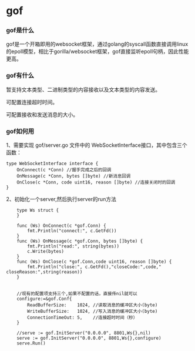 # gof

### gof是什么

gof是一个开箱即用的websocket框架，通过golang的syscall函数直接调用linux的epoll模型，相比于gorilla/websocket框架，gof直接监听epoll句柄，因此性能更高。

### gof有什么

暂支持文本类型、二进制类型的内容接收以及文本类型的内容发送。

可配置连接超时时间。

可配置接收和发送消息的大小。


### gof如何用

1、需要实现 gof/server.go 文件中的 WebSocketInterface接口，其中包含三个函数：
```
type WebSocketInterface interface {
    OnConnect(c *Conn) //握手完成之后的回调
    OnMessage(c *Conn, bytes []byte) //新消息回调
    OnClose(c *Conn, code uint16, reason []byte) //连接关闭时的回调
}
```
2、初始化一个server,然后执行server的run方法
```
    type Ws struct {
    }
    
    func (Ws) OnConnect(c *gof.Conn) {
        fmt.Println("connect:", c.GetFd())
    }
    func (Ws) OnMessage(c *gof.Conn, bytes []byte) {
        fmt.Println("read:", string(bytes))
        c.Write(bytes)
    }
    func (Ws) OnClose(c *gof.Conn,code uint16, reason []byte) {
        fmt.Println("close:", c.GetFd(),"closeCode:",code," closeReason:",string(reason))
    }
    
    
    //现有的配置项支持三个,如果不配置的话，直接传nil就可以
    configure:=&gof.Conf{
		ReadBufferSize:    1024, //读取消息的缓冲区大小(byte)
		WriteBufferSize:   1024, //写入消息的缓冲区大小(byte)
		ConnectionTimeOut: 5,    //连接超时时间（秒）
	}
	
	//serve := gof.InitServer("0.0.0.0", 8801,Ws{},nil)
	serve := gof.InitServer("0.0.0.0", 8801,Ws{},configure)
    serve.Run()
	
```
